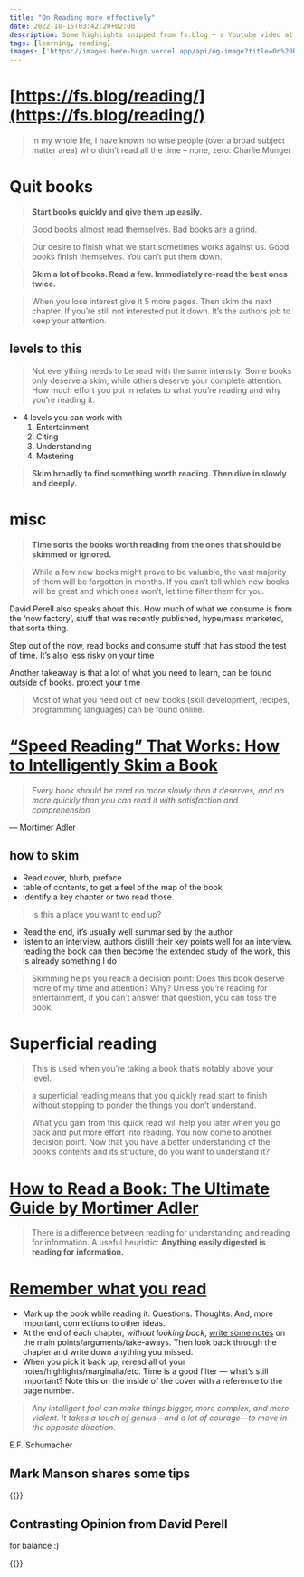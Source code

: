 ```yaml
---
title: "On Reading more effectively"
date: 2022-10-15T03:42:20+02:00
description: Some highlights snipped from fs.blog + a Youtube video at the end
tags: [learning, reading]
images: ['https://images-here-hugo.vercel.app/api/og-image?title=On%20Reading%20more%20effectively']
---
```


# [https://fs.blog/reading/](https://fs.blog/reading/)

> In my whole life, I have known no wise people (over a broad subject matter area) who didn’t read all the time – none, zero.
Charlie Munger
>

# Quit books

> **Start books quickly and give them up easily.**
>

> Good books almost read themselves. Bad books are a grind.
>

> Our desire to finish what we start sometimes works against us. Good books finish themselves. You can’t put them down.
>

> **Skim a lot of books. Read a few. Immediately re-read the best ones twice.**
>

> When you lose interest give it 5 more pages. Then skim the next chapter. If you’re still not interested put it down. It’s the authors job to keep your attention.
>

## levels to this

> Not everything needs to be read with the same intensity. Some books only deserve a skim, while others deserve your complete attention. How much effort you put in relates to what you’re reading and why you’re reading it.

- 4 levels you can work with
    1. Entertainment
    2. Citing
    3. Understanding
    4. Mastering

> **Skim broadly to find something worth reading. Then dive in slowly and deeply.**
>

# misc

> **Time sorts the books worth reading from the ones that should be skimmed or ignored.**
>

> While a few new books might prove to be valuable, the vast majority of them will be forgotten in months.
If you can’t tell which new books will be great and which ones won’t, let time filter them for you.
>

David Perell also speaks about this. How much of what we consume is from the ‘now factory’, stuff that was recently published, hype/mass marketed, that sorta thing.

Step out of the now, read books and consume stuff that has stood the test of time. It’s also less risky on your time

Another takeaway is that a lot of what you need to learn, can be found outside of books. protect your time

> Most of what you need out of new books (skill development, recipes, programming languages) can be found online.
>

# [“Speed Reading” That Works: How to Intelligently Skim a Book](https://fs.blog/the-art-of-reading-inspectional-reading/)

> *Every book should be read no more slowly than it deserves, and no more quickly than you can read it with satisfaction and comprehension*
>

— Mortimer Adler

## how to skim

- Read cover, blurb, preface
- table of contents, to get a feel of the map of the book
- identify a key chapter or two read those.

> Is this a place you want to end up?
>
- Read the end, it’s usually well summarised by the author
- listen to an interview, authors distill their key points well for an interview. reading the book can then become the extended study of the work, this is already something I do

> Skimming helps you reach a decision point: Does this book deserve more of my time and attention? Why?
> Unless you’re reading for entertainment, if you can’t answer that question, you can toss the book.
>

# Superficial reading

> This is used when you’re taking a book that’s notably above your level.
>

> a superficial reading means that you quickly read start to finish without stopping to ponder the things you don’t understand.
>

> What you gain from this quick read will help you later when you go back and put more effort into reading. You now come to another decision point. Now that you have a better understanding of the book’s contents and its structure, do you want to understand it?
>

# **[How to Read a Book: The Ultimate Guide by Mortimer Adler](https://fs.blog/how-to-read-a-book/)**

> There is a difference between reading for understanding and reading for information.
A useful heuristic: **Anything easily digested is reading for information.**
>

# [Remember what you read](https://fs.blog/remembering-what-you-read/?utm_source=pocket_mylist)

- Mark up the book while reading it. Questions. Thoughts. And, more important, connections to other ideas.
- At the end of each chapter, *without looking back*, [write some notes](https://fs.blog/2013/05/how-to-retain-more-of-what-you-read/) on the main points/arguments/take-aways. Then look back through the chapter and write down anything you missed.
- When you pick it back up, reread all of your notes/highlights/marginalia/etc. Time is a good filter — what’s still important? Note this on the inside of the cover with a reference to the page number.

> *Any intelligent fool can make things bigger, more complex, and more violent. It takes a touch of genius—and a lot of courage—to move in the opposite direction.*
>

E.F. Schumacher

## Mark Manson shares some tips

{{<youtube KJ2Lvi9kG2Q>}}

## Contrasting Opinion from David Perell

for balance :)

{{<youtube G-lR2vpyPz8>}}
